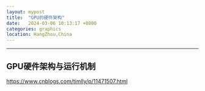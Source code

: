 ```yaml
---
layout: mypost
title:  "GPU的硬件架构"
date:   2024-03-06 10:13:17 +0800
categories: graphics
location: HangZhou,China
---
```

---


## GPU硬件架构与运行机制

https://www.cnblogs.com/timlly/p/11471507.html